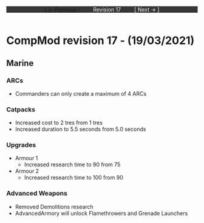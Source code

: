 <div style="width:100%;background-color:#373737;color:#FFFFFF;text-align:center">
<div style="display:inline-block;float:left;padding-left:20%">
<a href="revision16">
[ <- Previous ]
</a>
</div>
<div style="display:inline-block;">
Revision 17
</div>
<div style="display:inline-block;float:right;padding-right:20%">
[ Next -> ]
</div>
</div>

<br />

# CompMod revision 17 - (19/03/2021)
## Marine

### ARCs
* Commanders can only create a maximum of 4 ARCs

### Catpacks
* Increased cost to 2 tres from 1 tres
* Increased duration to 5.5 seconds from 5.0 seconds

### Upgrades
* Armour 1
  * Increased research time to 90 from 75
* Armour 2
  * Increased research time to 100 from 90

### Advanced Weapons
* Removed Demolitions research
* AdvancedArmory will unlock Flamethrowers and Grenade Launchers

<br/>

